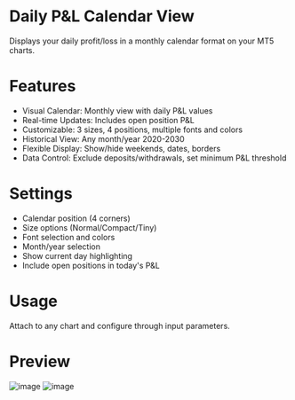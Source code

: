 # Daily P&L Calendar View
Displays your daily profit/loss in a monthly calendar format on your MT5 charts.

# Features
 * Visual Calendar: Monthly view with daily P&L values
 * Real-time Updates: Includes open position P&L
 * Customizable: 3 sizes, 4 positions, multiple fonts and colors
 * Historical View: Any month/year 2020-2030
 * Flexible Display: Show/hide weekends, dates, borders
 * Data Control: Exclude deposits/withdrawals, set minimum P&L threshold


# Settings
 * Calendar position (4 corners)
 * Size options (Normal/Compact/Tiny)
 * Font selection and colors
 * Month/year selection
 * Show current day highlighting
 * Include open positions in today's P&L


# Usage

Attach to any chart and configure through input parameters.


# Preview

![image](https://github.com/user-attachments/assets/4d8c8218-5c0d-4e33-aac5-b94c063505b9)
![image](https://github.com/user-attachments/assets/1264e0ef-f7d2-4b5a-a161-3e37ade33b45)
